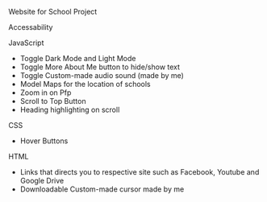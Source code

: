 Website for School Project

Accessability


JavaScript
- Toggle Dark Mode and Light Mode
- Toggle More About Me button to hide/show text
- Toggle Custom-made audio sound (made by me)
- Model Maps for the location of schools
- Zoom in on Pfp
- Scroll to Top Button
- Heading highlighting on scroll

CSS
- Hover Buttons

HTML
- Links that directs you to respective site such as Facebook, Youtube and Google Drive
- Downloadable Custom-made cursor made by me

